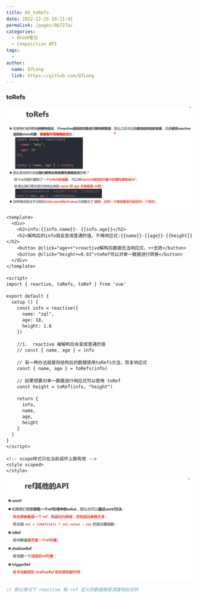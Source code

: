 ```yaml
---
title: 05_toRefs
date: 2022-12-25 18:11:41
permalink: /pages/0b727a/
categories:
  - 《Vue》笔记
  - Composition API
tags:
  - 
author: 
  name: Q7Long
  link: https://github.com/Q7Long
---
```

### toRefs

![image-20221208150003542](https://github.com/Q7Long/images/blob/master/qlBlog_images/Vue%E5%9F%BA%E7%A1%80/26_Composition%20API/05_toRefs.assets/image-20221208150003542.png?raw=true)

```vue
<template>
  <div>
    <h2>info:{{info.name}}- {{info.age}}</h2>
    <h2>解构后的info就会变成普通的值，不再响应式:{{name}}-{{age}}-{{height}}</h2>
    <button @click="age++">reactive解构后数据无法响应式，++无效</button>
    <button @click="height+=0.01">toRef可以对单一数据进行转换</button>
  </div>
</template>

<script>
import { reactive, toRefs, toRef } from 'vue'

export default {
  setup () {
    const info = reactive({
      name: "zql",
      age: 18,
      height: 1.8
    })

    //1.  reactive 被解构后会变成普通的值
    // const { name, age } = info

    // 有一种办法就是将结构后的数据使用toRefs方法，恢复响应式
    const { name, age } = toRefs(info)

    // 如果想要对单一数据进行响应式可以使用 toRef
    const height = toRef(info, "height")
    
    return {
      info,
      name,
      age,
      height
    }
  }
}
</script>

<!-- scope样式只在当前组件上面有效 -->
<style scoped>
</style>
```

![image-20221208151636595](https://github.com/Q7Long/images/blob/master/qlBlog_images/Vue%E5%9F%BA%E7%A1%80/26_Composition%20API/05_toRefs.assets/image-20221208151636595.png?raw=true)

```js
// 默认情况下 reactive 和 ref 定义的数据都是深度响应式的
```

